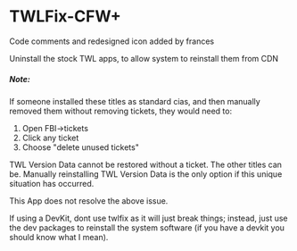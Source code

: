 # TWLFix-CFW+
Code comments and redesigned icon added by frances

Uninstall the stock TWL apps, to allow system to reinstall them from CDN


##### Note: 
If someone installed these titles as standard cias, and then manually removed them without removing tickets, they would need to:
1. Open FBI->tickets
1. Click any ticket
1. Choose "delete unused tickets"

TWL Version Data cannot be restored without a ticket. The other titles can be.
Manually reinstalling TWL Version Data is the only option if this unique situation has occurred. 

This App does not resolve the above issue.

If using a DevKit, dont use twlfix as it will just break things; instead, just use the dev packages to reinstall the system software (if you have a devkit you should know what I mean).
